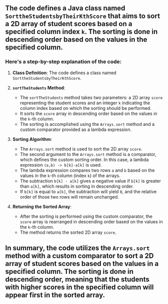 ## The code defines a Java class named `SorttheStudentsbyTheirKthScore` that aims to sort a 2D array of student scores based on a specified column index `k`. The sorting is done in descending order based on the values in the specified column.

### Here's a step-by-step explanation of the code:

1. **Class Definition**: The code defines a class named `SorttheStudentsbyTheirKthScore`.

2. **`sortTheStudents` Method**:
   - The `sortTheStudents` method takes two parameters: a 2D array `score` representing the student scores and an integer `k` indicating the column index based on which the sorting should be performed.
   - It sorts the `score` array in descending order based on the values in the `k`-th column.
   - The sorting is accomplished using the `Arrays.sort` method and a custom comparator provided as a lambda expression.
   
3. **Sorting Algorithm**:
   - The `Arrays.sort` method is used to sort the 2D array `score`.
   - The second argument to the `Arrays.sort` method is a comparator, which defines the custom sorting order. In this case, a lambda expression `(a,b) -> b[k]-a[k]` is used.
   - The lambda expression compares two rows `a` and `b` based on the values in the `k`-th column (index `k`) of the arrays.
   - The subtraction `b[k] - a[k]` gives a negative value if `b[k]` is greater than `a[k]`, which results in sorting in descending order.
   - If `b[k]` is equal to `a[k]`, the subtraction will yield `0`, and the relative order of those two rows will remain unchanged.

4. **Returning the Sorted Array**:
   - After the sorting is performed using the custom comparator, the `score` array is rearranged in descending order based on the values in the `k`-th column.
   - The method returns the sorted 2D array `score`.

## In summary, the code utilizes the `Arrays.sort` method with a custom comparator to sort a 2D array of student scores based on the values in a specified column. The sorting is done in descending order, meaning that the students with higher scores in the specified column will appear first in the sorted array.
